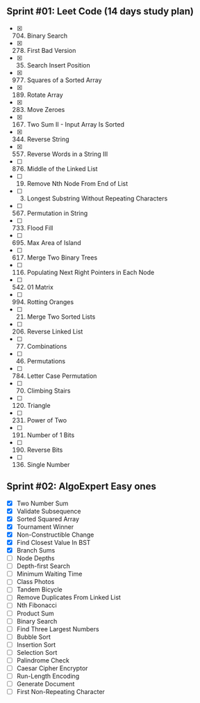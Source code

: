 ## Sprint #01: Leet Code (14 days study plan)

- [x] 704. Binary Search
- [x] 278. First Bad Version
- [x] 35. Search Insert Position
- [x] 977. Squares of a Sorted Array
- [x] 189. Rotate Array
- [x] 283. Move Zeroes
- [x] 167. Two Sum II - Input Array Is Sorted
- [x] 344. Reverse String
- [x] 557. Reverse Words in a String III
- [ ] 876. Middle of the Linked List
- [ ] 19. Remove Nth Node From End of List
- [ ] 3. Longest Substring Without Repeating Characters
- [ ] 567. Permutation in String
- [ ] 733. Flood Fill
- [ ] 695. Max Area of Island
- [ ] 617. Merge Two Binary Trees
- [ ] 116. Populating Next Right Pointers in Each Node
- [ ] 542. 01 Matrix
- [ ] 994. Rotting Oranges
- [ ] 21. Merge Two Sorted Lists
- [ ] 206. Reverse Linked List
- [ ] 77. Combinations
- [ ] 46. Permutations
- [ ] 784. Letter Case Permutation
- [ ] 70. Climbing Stairs
- [ ] 120. Triangle
- [ ] 231. Power of Two
- [ ] 191. Number of 1 Bits
- [ ] 190. Reverse Bits
- [ ] 136. Single Number

## Sprint #02: AlgoExpert Easy ones

- [x] Two Number Sum
- [x] Validate Subsequence
- [x] Sorted Squared Array
- [x] Tournament Winner
- [x] Non-Constructible Change
- [x] Find Closest Value In BST
- [x] Branch Sums
- [ ] Node Depths
- [ ] Depth-first Search
- [ ] Minimum Waiting Time
- [ ] Class Photos
- [ ] Tandem Bicycle
- [ ] Remove Duplicates From Linked List
- [ ] Nth Fibonacci
- [ ] Product Sum
- [ ] Binary Search
- [ ] Find Three Largest Numbers
- [ ] Bubble Sort
- [ ] Insertion Sort
- [ ] Selection Sort
- [ ] Palindrome Check
- [ ] Caesar Cipher Encryptor
- [ ] Run-Length Encoding
- [ ] Generate Document
- [ ] First Non-Repeating Character
